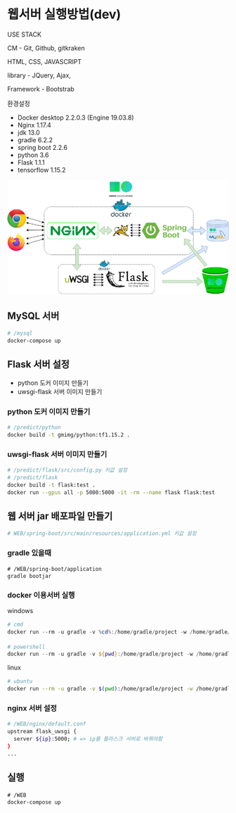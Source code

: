 # 웹서버 실행방법(dev)





USE STACK

CM - Git, Github, gitkraken

HTML, CSS, JAVASCRIPT

library - JQuery, Ajax, 

Framework - Bootstrab 





환경설정

- Docker desktop 2.2.0.3 (Engine 19.03.8)
- Nginx 1.17.4
- jdk 13.0
- gradle 6.2.2
- spring boot 2.2.6
- python 3.6
- Flask 1.1.1
- tensorflow 1.15.2



![Untitled Diagram](./README/Diagram.png)



## MySQL 서버

```bash
# /mysql
docker-compose up
```



## Flask 서버 설정

- python 도커 이미지 만들기
- uwsgi-flask 서버 이미지 만들기



### python 도커 이미지 만들기

```bash
# /predict/python
docker build -t gmimg/python:tf1.15.2 .
```



### uwsgi-flask 서버 이미지 만들기

```bash
# /predict/flask/src/config.py 키값 설정
# /predict/flask
docker build -t flask:test .
docker run --gpus all -p 5000:5000 -it -rm --name flask flask:test
```



## 웹 서버 jar 배포파일 만들기

```bash
# WEB/spring-boot/src/main/resources/application.yml 키값 설정
```



### gradle 있을때

```shell
# /WEB/spring-boot/application
gradle bootjar
```



### docker 이용서버 실행

windows

```powershell
# cmd
docker run --rm -u gradle -v %cd%:/home/gradle/project -w /home/gradle/project gradle:6.2.2-jdk13 gradle build

# powershell
docker run --rm -u gradle -v ${pwd}:/home/gradle/project -w /home/gradle/project gradle:6.2.2-jdk13 gradle build
```

linux

```bash
# ubuntu
docker run --rm -u gradle -v $(pwd):/home/gradle/project -w /home/gradle/project gradle:6.2.2-jdk13 gradle build
```



### nginx 서버 설정

```bash
# /WEB/nginx/default.conf
upstream flask_uwsgi {
  server ${ip}:5000; # => ip를 플라스크 서버로 바꿔야함
}
...
```



## 실행

```shell
# /WEB
docker-compose up
```
